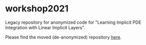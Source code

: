 # workshop2021
Legacy repository for anonymized code for "Learning Implicit PDE Integration with Linear Implicit Layers".

Please find the moved (de-anonymized) repository [here](https://github.com/m-dml/lil2021swe).
